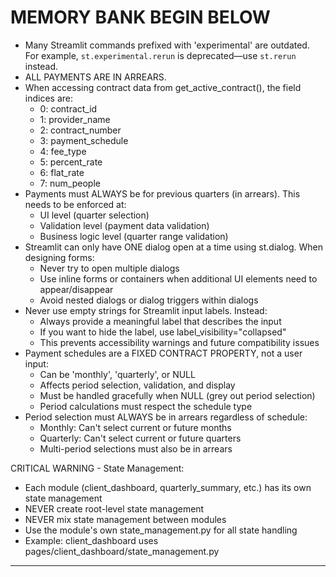 <!-- Cusor_MUST_REMEMBER.md
>> This file is for Cursor Ai's personal use and self

# Cursor, this is your memory cheat sheet to avoid retracing the same missteps and to remind yourself of the best way to tackle similar challenges in the future. 
Use this document as a personal memory bank where you jot down:  
 Mistakes or inefficiencies you’ve encountered and how you eventually figured out the right solutions.  
- Clarifications for outdated or misunderstood concepts (e.g., deprecated commands and their updated counterparts).  
- The little details you tend to forget, like handling edge cases or managing session state properly.  
- Workflow adjustments or shortcuts you discovered through trial and error.  


# **WHEN, HOW and WHY** TO UTILIZE THIS DOCUMENT:
When: Add to this document any time you solve a problem, uncover a key detail, or figure out a solution that could have prevented wasted time or frustration if it had been documented here earlier. Focus on capturing anything you didn’t do **by default** but should have, to make future work smoother and more efficient.  
Why: Future agents (including you) working on this project will encounter the same challenges due to shared training and approaches. This document acts as a LIVING RECORD of lessons learned, helping agents progressively avoid errors and become more tailored to the specific needs of the project. It ensures growth through shared knowledge and avoids repeating the same mistakes.  
How: Write entries as concise bullet points using `-` (dash) syntax. Keep them clear and to the point, framed as if talking to a future version of yourself. Add only new and important insights or solutions to maintain the document’s value.  


-->

# MEMORY BANK BEGIN BELOW

- Many Streamlit commands prefixed with 'experimental' are outdated. For example, `st.experimental.rerun` is deprecated—use `st.rerun` instead.
- ALL PAYMENTS ARE IN ARREARS. 
- When accessing contract data from get_active_contract(), the field indices are:
  - 0: contract_id
  - 1: provider_name
  - 2: contract_number
  - 3: payment_schedule
  - 4: fee_type
  - 5: percent_rate
  - 6: flat_rate
  - 7: num_people
- Payments must ALWAYS be for previous quarters (in arrears). This needs to be enforced at:
  - UI level (quarter selection)
  - Validation level (payment data validation)
  - Business logic level (quarter range validation)
- Streamlit can only have ONE dialog open at a time using st.dialog. When designing forms:
  - Never try to open multiple dialogs
  - Use inline forms or containers when additional UI elements need to appear/disappear
  - Avoid nested dialogs or dialog triggers within dialogs
- Never use empty strings for Streamlit input labels. Instead:
  - Always provide a meaningful label that describes the input
  - If you want to hide the label, use label_visibility="collapsed"
  - This prevents accessibility warnings and future compatibility issues
- Payment schedules are a FIXED CONTRACT PROPERTY, not a user input:
  - Can be 'monthly', 'quarterly', or NULL
  - Affects period selection, validation, and display
  - Must be handled gracefully when NULL (grey out period selection)
  - Period calculations must respect the schedule type
- Period selection must ALWAYS be in arrears regardless of schedule:
  - Monthly: Can't select current or future months
  - Quarterly: Can't select current or future quarters
  - Multi-period selections must also be in arrears

CRITICAL WARNING - State Management:
- Each module (client_dashboard, quarterly_summary, etc.) has its own state management
- NEVER create root-level state management
- NEVER mix state management between modules
- Use the module's own state_management.py for all state handling
- Example: client_dashboard uses pages/client_dashboard/state_management.py

---
